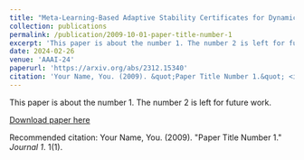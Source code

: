 ```yaml
---
title: "Meta-Learning-Based Adaptive Stability Certificates for Dynamical Systems"
collection: publications
permalink: /publication/2009-10-01-paper-title-number-1
excerpt: 'This paper is about the number 1. The number 2 is left for future work.'
date: 2024-02-26
venue: 'AAAI-24'
paperurl: 'https://arxiv.org/abs/2312.15340'
citation: 'Your Name, You. (2009). &quot;Paper Title Number 1.&quot; <i>Journal 1</i>. 1(1).'
---
```

This paper is about the number 1. The number 2 is left for future work.

[Download paper here](https://arxiv.org/abs/2312.15340)

Recommended citation: Your Name, You. (2009). "Paper Title Number 1." <i>Journal 1</i>. 1(1).